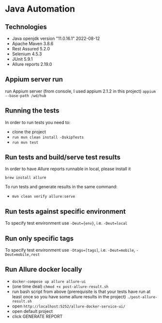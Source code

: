 # Java Automation

## Technologies
- Java openjdk version "11.0.16.1" 2022-08-12
- Apache Maven 3.8.6
- Rest Assured 5.2.0
- Selenium 4.5.3
- JUnit 5.9.1
- Allure reports 2.19.0

## Appium server run
run Appium server (from console, I used appium 2.1.2 in this project) `appium --base-path /wd/hub`

## Running the tests
In order to run tests you need to:

- clone the project
- `run mvn clean install -DskipTests`
- `run mvn test`

## Run tests and build/serve test results
In order to have Allure reports runnable in local, please install it

`brew install allure`

To run tests and generate results in the same command: 
- `mvn clean verify allure:serve`

## Run tests against specific environment
To specify test environment use `-Deut={env}`, i.e. `-Deut=local`

## Run only specific tags
To specify test environment use `-Dtags=[tags]`, i.e. `-Deut=mobile`, `-Deut=mobile,rest`

## Run Allure docker locally
- `docker-compose up allure allure-ui`
- (one time deal) `chmod +x post-allure-result.sh`
- run bash script from above (prerequisite is that your tests have run at least once so you have some allure results in the project)
`./post-allure-result.sh`
- open `http://localhost:5252/allure-docker-service-ui/` 
- open default project
- click GENERATE REPORT